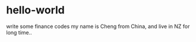 # hello-world
write some finance codes
my name is Cheng from China, and live in NZ for long time.. 
